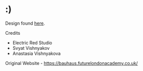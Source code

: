 # :)

Design found [here](https://www.behance.net/gallery/95248105/Bauhaus-20?tracking_source=search_projects_recommended).

Credits
  * Electric Red Studio 
  * Svyat Vishnyakov 
  * Anastasia Vishnyakova

Original Website - https://bauhaus.futurelondonacademy.co.uk/
